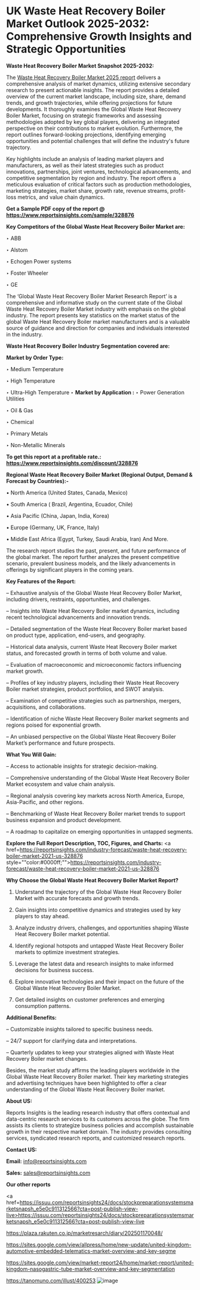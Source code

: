 # UK Waste Heat Recovery Boiler Market Outlook 2025-2032: Comprehensive Growth Insights and Strategic Opportunities

<strong>Waste Heat Recovery Boiler Market Snapshot 2025-2032:</strong>

The <a href=https://www.reportsinsights.com/sample/328876>Waste Heat Recovery Boiler Market 2025 report</a> delivers a comprehensive analysis of market dynamics, utilizing extensive secondary research to present actionable insights. The report provides a detailed overview of the current market landscape, including size, share, demand trends, and growth trajectories, while offering projections for future developments. It thoroughly examines the Global Waste Heat Recovery Boiler Market, focusing on strategic frameworks and assessing methodologies adopted by key global players, delivering an integrated perspective on their contributions to market evolution. Furthermore, the report outlines forward-looking projections, identifying emerging opportunities and potential challenges that will define the industry's future trajectory.

Key highlights include an analysis of leading market players and manufacturers, as well as their latest strategies such as product innovations, partnerships, joint ventures, technological advancements, and competitive segmentation by region and industry. The report offers a meticulous evaluation of critical factors such as production methodologies, marketing strategies, market share, growth rate, revenue streams, profit-loss metrics, and value chain dynamics.

<strong>Get a Sample PDF copy of the report @ <a href=https://www.reportsinsights.com/sample/328876 style=color:#0000ff;>https://www.reportsinsights.com/sample/328876</a></strong>

<strong>Key Competitors of the Global Waste Heat Recovery Boiler Market are:</strong>

‣ ABB

‣ Alstom

‣ Echogen Power systems

‣ Foster Wheeler

‣ GE

The ‘Global Waste Heat Recovery Boiler Market Research Report’ is a comprehensive and informative study on the current state of the Global Waste Heat Recovery Boiler Market industry with emphasis on the global industry. The report presents key statistics on the market status of the global Waste Heat Recovery Boiler market manufacturers and is a valuable source of guidance and direction for companies and individuals interested in the industry.

<strong>Waste Heat Recovery Boiler Industry Segmentation covered are:</strong>

<strong>Market by Order Type: </strong>

‣ Medium Temperature

‣ High Temperature

‣ Ultra-High Temperature
‣ 
<strong>Market by Application :</strong>
‣ Power Generation Utilities

‣ Oil & Gas

‣ Chemical

‣ Primary Metals

‣ Non-Metallic Minerals

<strong>To get this report at a profitable rate.: <a href=https://www.reportsinsights.com/discount/328876 style=color:#0000ff;>https://www.reportsinsights.com/discount/328876</a></strong>

<strong>Regional Waste Heat Recovery Boiler Market (Regional Output, Demand &amp; Forecast by Countries):-</strong>

• North America (United States, Canada, Mexico)

• South America ( Brazil, Argentina, Ecuador, Chile)

• Asia Pacific (China, Japan, India, Korea)

• Europe (Germany, UK, France, Italy)

• Middle East Africa (Egypt, Turkey, Saudi Arabia, Iran) And More.

The research report studies the past, present, and future performance of the global market. The report further analyzes the present competitive scenario, prevalent business models, and the likely advancements in offerings by significant players in the coming years.

<strong>Key Features of the Report:</strong>

– Exhaustive analysis of the Global Waste Heat Recovery Boiler Market, including drivers, restraints, opportunities, and challenges.

– Insights into Waste Heat Recovery Boiler market dynamics, including recent technological advancements and innovation trends.

– Detailed segmentation of the Waste Heat Recovery Boiler market based on product type, application, end-users, and geography.

– Historical data analysis, current Waste Heat Recovery Boiler market status, and forecasted growth in terms of both volume and value.

– Evaluation of macroeconomic and microeconomic factors influencing market growth.

– Profiles of key industry players, including their Waste Heat Recovery Boiler market strategies, product portfolios, and SWOT analysis.

– Examination of competitive strategies such as partnerships, mergers, acquisitions, and collaborations.

– Identification of niche Waste Heat Recovery Boiler market segments and regions poised for exponential growth.

– An unbiased perspective on the Global Waste Heat Recovery Boiler Market’s performance and future prospects.

<strong>What You Will Gain:</strong>

– Access to actionable insights for strategic decision-making.

– Comprehensive understanding of the Global Waste Heat Recovery Boiler Market ecosystem and value chain analysis.

– Regional analysis covering key markets across North America, Europe, Asia-Pacific, and other regions.

– Benchmarking of Waste Heat Recovery Boiler market trends to support business expansion and product development.

– A roadmap to capitalize on emerging opportunities in untapped segments.

<strong>Explore the Full Report Description, TOC, Figures, and Charts:</strong>
<a href=https://reportsinsights.com/industry-forecast/waste-heat-recovery-boiler-market-2021-us-328876 style=""color:#0000ff;"">https://reportsinsights.com/industry-forecast/waste-heat-recovery-boiler-market-2021-us-328876</a>

<strong>Why Choose the Global Waste Heat Recovery Boiler Market Report?</strong>

1. Understand the trajectory of the Global Waste Heat Recovery Boiler Market with accurate forecasts and growth trends.

2. Gain insights into competitive dynamics and strategies used by key players to stay ahead.

3. Analyze industry drivers, challenges, and opportunities shaping Waste Heat Recovery Boiler market potential.

4. Identify regional hotspots and untapped Waste Heat Recovery Boiler markets to optimize investment strategies.

5. Leverage the latest data and research insights to make informed decisions for business success.

6. Explore innovative technologies and their impact on the future of the Global Waste Heat Recovery Boiler Market.

7. Get detailed insights on customer preferences and emerging consumption patterns.

<strong>Additional Benefits:</strong>

– Customizable insights tailored to specific business needs.

– 24/7 support for clarifying data and interpretations.

– Quarterly updates to keep your strategies aligned with Waste Heat Recovery Boiler market changes.

Besides, the market study affirms the leading players worldwide in the Global Waste Heat Recovery Boiler market. Their key marketing strategies and advertising techniques have been highlighted to offer a clear understanding of the Global Waste Heat Recovery Boiler market.

<strong><strong>About US</strong>:</strong>

Reports Insights is the leading research industry that offers contextual and data-centric research services to its customers across the globe. The firm assists its clients to strategize business policies and accomplish sustainable growth in their respective market domain. The industry provides consulting services, syndicated research reports, and customized research reports.

<strong>Contact US:</strong>

<p class=><b>Email:</b> <a href=mailto:info@reportsinsights.com>info@reportsinsights.com</a></p>
<p class=><b>Sales:</b> <a href=mailto:sales@reportsinsights.com>sales@reportsinsights.com</a></p>

<strong>Our other reports</strong>

<a href=https://issuu.com/reportsinsights24/docs/stockpreparationsystemsmarketsnapsh_e5e0c911312566?cta=post-publish-view-live>https://issuu.com/reportsinsights24/docs/stockpreparationsystemsmarketsnapsh_e5e0c911312566?cta=post-publish-view-live</a>

<a href=https://plaza.rakuten.co.jp/marketresarch/diary/202501170048/>https://plaza.rakuten.co.jp/marketresarch/diary/202501170048/</a>

<a href=https://sites.google.com/view/allpress/home/new-update/united-kingdom-automotive-embedded-telematics-market-overview-and-key-segme>https://sites.google.com/view/allpress/home/new-update/united-kingdom-automotive-embedded-telematics-market-overview-and-key-segme</a>

<a href=https://sites.google.com/view/market-report24/home/market-report/united-kingdom-nasogastric-tube-market-overview-and-key-segmentation>https://sites.google.com/view/market-report24/home/market-report/united-kingdom-nasogastric-tube-market-overview-and-key-segmentation</a>

<a href=https://tanomuno.com/illust/400253>https://tanomuno.com/illust/400253</a>
![image](https://github.com/user-attachments/assets/c3396398-3d68-4dd0-a4fa-d9a1d1026325)
